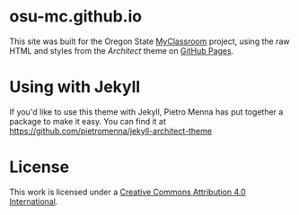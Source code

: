 # osu-mc.github.io
This site was built for the Oregon State [MyClassroom](https://github.com/OSU-MC/MyClassroom) project, using the raw HTML and styles from the *Architect* theme on [GitHub Pages](http://pages.github.com/).

# Using with Jekyll
If you'd like to use this theme with Jekyll, Pietro Menna has put together a package to make it easy. You can find it at https://github.com/pietromenna/jekyll-architect-theme

# License
This work is licensed under a [Creative Commons Attribution 4.0 International](http://creativecommons.org/licenses/by/4.0/).
